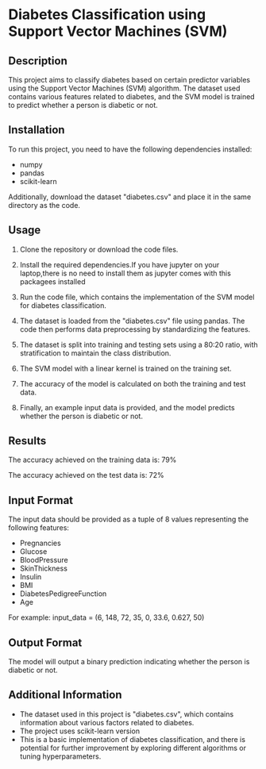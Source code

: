 # Diabetes Classification using Support Vector Machines (SVM)

## Description
This project aims to classify diabetes based on certain predictor variables using the Support Vector Machines (SVM) algorithm. The dataset used contains various features related to diabetes, and the SVM model is trained to predict whether a person is diabetic or not.

## Installation
To run this project, you need to have the following dependencies installed:
- numpy
- pandas
- scikit-learn

Additionally, download the dataset "diabetes.csv" and place it in the same directory as the code.

## Usage
1. Clone the repository or download the code files.

2. Install the required dependencies.If you have jupyter on your laptop,there is no need to install them as jupyter comes with this packagees installed


3. Run the code file, which contains the implementation of the SVM model for diabetes classification.

4. The dataset is loaded from the "diabetes.csv" file using pandas. The code then performs data preprocessing by standardizing the features.

5. The dataset is split into training and testing sets using a 80:20 ratio, with stratification to maintain the class distribution.

6. The SVM model with a linear kernel is trained on the training set.

7. The accuracy of the model is calculated on both the training and test data.

8. Finally, an example input data is provided, and the model predicts whether the person is diabetic or not.

## Results
The accuracy achieved on the training data is: 79%


The accuracy achieved on the test data is: 72%

## Input Format
The input data should be provided as a tuple of 8 values representing the following features:
- Pregnancies
- Glucose
- BloodPressure
- SkinThickness
- Insulin
- BMI
- DiabetesPedigreeFunction
- Age

For example: input_data = (6, 148, 72, 35, 0, 33.6, 0.627, 50)

## Output Format
The model will output a binary prediction indicating whether the person is diabetic or not.

## Additional Information
- The dataset used in this project is "diabetes.csv", which contains information about various factors related to diabetes.
- The project uses scikit-learn version
- This is a basic implementation of diabetes classification, and there is potential for further improvement by exploring different algorithms or tuning hyperparameters.

